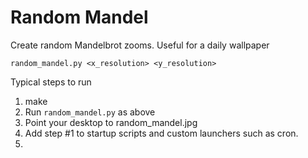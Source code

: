 # Random Mandel

Create random Mandelbrot zooms.  Useful for a daily wallpaper

    random_mandel.py <x_resolution> <y_resolution>

Typical steps to run

1. make
2. Run `random_mandel.py` as above
3. Point your desktop to random_mandel.jpg
4. Add step #1 to startup scripts and custom launchers such as cron.
5. 
